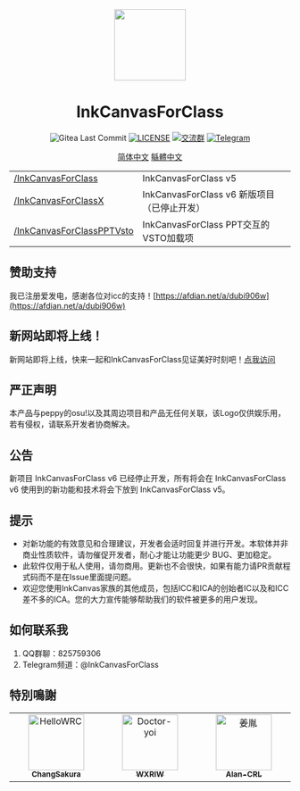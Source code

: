 <div align="center">

<img src="icc.png" width="128">

# InkCanvasForClass

![Gitea Last Commit](https://img.shields.io/gitea/last-commit/kriastans/InkCanvasForClass?gitea_url=https%3A%2F%2Fgitea.bliemhax.com%2F)
[![LICENSE](https://img.shields.io/badge/License-GPL--3.0-red.svg "LICENSE")](https://gitea.bliemhax.com/kriastans/InkCanvasForClass/src/branch/master/LICENSE)
[![交流群](https://img.shields.io/badge/-%E4%BA%A4%E6%B5%81%E7%BE%A4%20825759306-blue?style=flat&logo=TencentQQ)]()
[![Telegram](https://img.shields.io/badge/-Telegram%20@InkCanvasForClass-blue?style=flat&logo=Telegram)](https://t.me/InkCanvasForClass)

</div>


<div align="center">
  
[简体中文](Readme-sp.md)
[緐體中文](Readme.md)

</div>

<table>
    <tbody>
        <tr>
            <td><a href="https://gitea.bliemhax.com/kriastans/InkCanvasForClass/src/branch/master/InkCanvasForClass">/InkCanvasForClass</a></td>
            <td>InkCanvasForClass v5</td>
        </tr>
        <tr>
            <td><a href="https://gitea.bliemhax.com/kriastans/InkCanvasForClass/src/branch/master/InkCanvasForClassX">/InkCanvasForClassX</a></td>
            <td>InkCanvasForClass v6 新版项目（已停止开发）</td>
        </tr>
        <tr>
            <td><a href="https://gitea.bliemhax.com/kriastans/InkCanvasForClass/src/branch/master/InkCanvasForClassPPTVsto">/InkCanvasForClassPPTVsto</a></td>
            <td>InkCanvasForClass PPT交互的VSTO加载项</td>
        </tr>
    </tbody>
</table>


## 赞助支持
我已注册爱发电，感谢各位对icc的支持！[https://afdian.net/a/dubi906w](https://afdian.net/a/dubi906w)

## 新网站即将上线！
新网站即将上线，快来一起和InkCanvasForClass见证美好时刻吧！[点我访问](https://icc.bliemhax.com/)

## 严正声明
本产品与peppy的osu!以及其周边项目和产品无任何关联，该Logo仅供娱乐用，若有侵权，请联系开发者协商解决。

## 公告
新项目 InkCanvasForClass v6 已经停止开发，所有将会在 InkCanvasForClass v6 使用到的新功能和技术将会下放到 InkCanvasForClass v5。

## 提示
- 对新功能的有效意见和合理建议，开发者会适时回复并进行开发。本软体并非商业性质软件，请勿催促开发者，耐心才能让功能更少 BUG、更加稳定。
- 此软件仅用于私人使用，请勿商用。更新也不会很快，如果有能力请PR贡献程式码而不是在Issue里面提问题。
- 欢迎您使用InkCanvas家族的其他成员，包括ICC和ICA的创始者IC以及和ICC差不多的ICA。您的大力宣传能够帮助我们的软件被更多的用户发现。

## 如何联系我
1. QQ群聊：825759306
2. Telegram频道：@InkCanvasForClass

## 特別鳴謝

<table>
    <tbody>
        <tr>
            <td align="center" valign="top" width="14.28%"><a href="https://github.com/ChangSakura"><img
                        src="https://avatars.githubusercontent.com/u/90511645?v=4" width="100px;"
                        alt="HelloWRC" /><br /><sub><b>ChangSakura</b></sub></a></td>
            <td align="center" valign="top" width="14.28%"><a href="https://github.com/WXRIW"><img
                        src="https://avatars.githubusercontent.com/u/62491584?v=4" width="100px;"
                        alt="Doctor-yoi" /><br /><sub><b>WXRIW</b></sub></a></td>
            <td align="center" valign="top" width="14.28%"><a href="https://github.com/Alan-CRL"><img
                        src="https://avatars.githubusercontent.com/u/92425617?v=4" width="100px;"
                        alt="姜胤" /><br /><sub><b>Alan-CRL</b></sub></a></td>
        </tr>
    </tbody>
</table>
